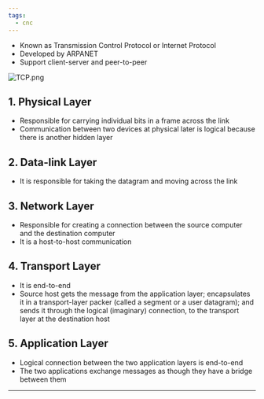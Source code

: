```yaml
---
tags:
  - cnc
---
```

- Known as Transmission Control Protocol or Internet Protocol
- Developed by ARPANET
- Support client-server and peer-to-peer

![TCP.png](TCP.png)

## 1. Physical Layer

- Responsible for carrying individual bits in a frame across the link
- Communication between two devices at physical later is logical because there is another hidden layer

## 2. Data-link Layer

- It is responsible for taking the datagram and moving across the link

## 3. Network Layer

- Responsible for creating a connection between the source computer and the destination computer
- It is a host-to-host communication

## 4. Transport Layer

- It is end-to-end
- Source host gets the message from the application layer; encapsulates it in a transport-layer packer (called a segment or a user datagram); and sends it through the logical (imaginary) connection, to the transport layer at the destination host

## 5. Application Layer

- Logical connection between the two application layers is end-to-end
- The two applications exchange messages as though they have a bridge between them

---

